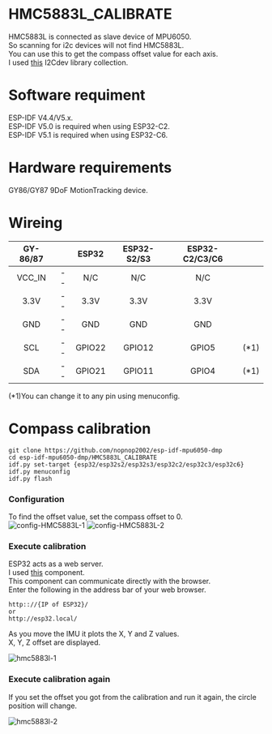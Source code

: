 # HMC5883L_CALIBRATE
HMC5883L is connected as slave device of MPU6050.   
So scanning for i2c devices will not find HMC5883L.   
You can use this to get the compass offset value for each axis.   
I used [this](https://github.com/jrowberg/i2cdevlib/tree/master/Arduino) I2Cdev library collection.   

# Software requiment   
ESP-IDF V4.4/V5.x.   
ESP-IDF V5.0 is required when using ESP32-C2.   
ESP-IDF V5.1 is required when using ESP32-C6.   


# Hardware requirements
GY86/GY87 9DoF MotionTracking device.   

# Wireing
|GY-86/87||ESP32|ESP32-S2/S3|ESP32-C2/C3/C6||
|:-:|:-:|:-:|:-:|:-:|:-:|
|VCC_IN|--|N/C|N/C|N/C||
|3.3V|--|3.3V|3.3V|3.3V||
|GND|--|GND|GND|GND||
|SCL|--|GPIO22|GPIO12|GPIO5|(*1)|
|SDA|--|GPIO21|GPIO11|GPIO4|(*1)|

(*1)You can change it to any pin using menuconfig.   

# Compass calibration
```
git clone https://github.com/nopnop2002/esp-idf-mpu6050-dmp
cd esp-idf-mpu6050-dmp/HMC5883L_CALIBRATE
idf.py set-target {esp32/esp32s2/esp32s3/esp32c2/esp32c3/esp32c6}
idf.py menuconfig
idf.py flash
```

### Configuration   
To find the offset value, set the compass offset to 0.   
![config-HMC5883L-1](https://github.com/nopnop2002/esp-idf-mpu6050-dmp/assets/6020549/da3af174-60c0-42e7-9704-66bf509f95eb)
![config-HMC5883L-2](https://github.com/nopnop2002/esp-idf-mpu6050-dmp/assets/6020549/4d5b1a4c-e36b-4591-a37d-86d5a55d90ca)

### Execute calibration   
ESP32 acts as a web server.   
I used [this](https://github.com/Molorius/esp32-websocket) component.   
This component can communicate directly with the browser.   
Enter the following in the address bar of your web browser.   
```
http:://{IP of ESP32}/
or
http://esp32.local/
```

As you move the IMU it plots the X, Y and Z values.   
X, Y, Z offset are displayed.   

![hmc5883l-1](https://github.com/nopnop2002/esp-idf-mpu6050-dmp/assets/6020549/1182eb65-7e8f-44f7-92ec-cff05cf40a57)

### Execute calibration again   
If you set the offset you got from the calibration and run it again, the circle position will change.   

![hmc5883l-2](https://github.com/nopnop2002/esp-idf-mpu6050-dmp/assets/6020549/ab691224-b41b-4282-be30-233d554f1491)
